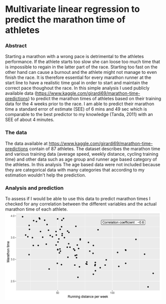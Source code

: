 Multivariate linear regression to predict the marathon time of athletes
======
### Abstract
Starting a marathon with a wrong pace is detrimental to the athletes performance. If the athlete starts too slow she can loose too much time that is impossible to regain in the latter part of the race. Starting too fast on the other hand can cause a burnout and the athlete might not manage to even finish the race. It is therefore essential for every marathon runner at the start line to have a realistic time goal in order to start and maintain the correct pace thoughout the race. In this simple analysis I used publicly available data (https://www.kaggle.com/girardi69/marathon-time-predictions) to predict the marathon times of athletes based on their training data for the 4 weeks prior to the race. I am able to predict their marathon time a standard error of estimate (SEE) of 6 mins and 49 sec which is comparable to the best predictor to my knowledge (Tanda, 2011) with an SEE of about 4 minutes.

### The data
The data available at https://www.kaggle.com/girardi69/marathon-time-predictions contain of 87 athletes. The dataset describes the marathon time and various training data (average speed, weekly distance, cycling training time) and other data such as age group and runner age based category of the athletes. In this analysis The age based data were not included because they are categorical data with many categories that according to my estimation wouldn't help the prediction.

### Analysis and prediction
To assess if I would be able to use this data to predict marathon times I checked for any correlation between the different variables and the actual marathon time of each athlete. 
![alala](https://github.com/andtsouris/Data_Science_portoflio/blob/main/multivariate_linear_regression-Marathon_time_prediction/assets/marathonTime_distance_corPlot.jpg "title")
